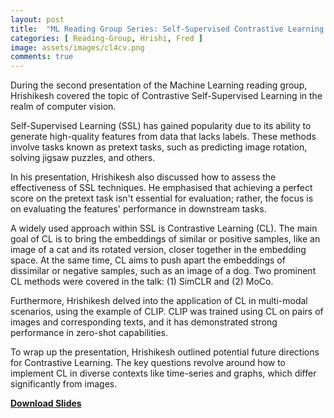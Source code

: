 ```yaml
---
layout: post
title:  "ML Reading Group Series: Self-Supervised Contrastive Learning in Computer Vision"
categories: [ Reading-Group, Hrishi, Fred ]
image: assets/images/cl4cv.png
comments: true
---
```


During the second presentation of the Machine Learning reading group, Hrishikesh covered the topic of Contrastive Self-Supervised Learning in the realm of computer vision.

Self-Supervised Learning (SSL) has gained popularity due to its ability to generate high-quality features from data that lacks labels. These methods involve tasks known as pretext tasks, such as predicting image rotation, solving jigsaw puzzles, and others.

In his presentation, Hrishikesh also discussed how to assess the effectiveness of SSL techniques. He emphasised that achieving a perfect score on the pretext task isn't essential for evaluation; rather, the focus is on evaluating the features' performance in downstream tasks.

A widely used approach within SSL is Contrastive Learning (CL). The main goal of CL is to bring the embeddings of similar or positive samples, like an image of a cat and its rotated version, closer together in the embedding space. At the same time, CL aims to push apart the embeddings of dissimilar or negative samples, such as an image of a dog. Two prominent CL methods were covered in the talk: (1) SimCLR and (2) MoCo.

Furthermore, Hrishikesh delved into the application of CL in multi-modal scenarios, using the example of CLIP. CLIP was trained using CL on pairs of images and corresponding texts, and it has demonstrated strong performance in zero-shot capabilities.

To wrap up the presentation, Hrishikesh outlined potential future directions for Contrastive Learning. The key questions revolve around how to implement CL in diverse contexts like time-series and graphs, which differ significantly from images.

[**Download Slides**](https://CIRES-Archive.github.io/assets/CLinCV.pdf)
